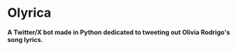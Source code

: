 # Olyrica

**A Twitter/X bot made in Python dedicated to tweeting out Olivia Rodrigo's song lyrics.**
